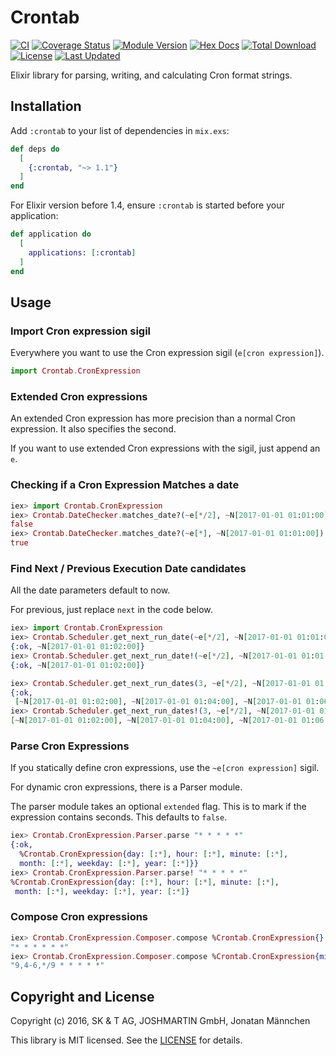 # Crontab

[![CI](https://github.com/jshmrtn/crontab/workflows/.github/workflows/elixir.yml/badge.svg)](https://github.com/jshmrtn/crontab/actions?query=workflow%3A.github%2Fworkflows%2Felixir.yml)
[![Coverage Status](https://coveralls.io/repos/github/jshmrtn/crontab/badge.svg?branch=master)](https://coveralls.io/github/jshmrtn/crontab?branch=master)
[![Module Version](https://img.shields.io/hexpm/v/crontab.svg)](https://hex.pm/packages/crontab)
[![Hex Docs](https://img.shields.io/badge/hex-docs-lightgreen.svg)](https://hexdocs.pm/crontab/)
[![Total Download](https://img.shields.io/hexpm/dt/crontab.svg)](https://hex.pm/packages/crontab)
[![License](https://img.shields.io/hexpm/l/crontab.svg)](https://github.com/jshmrtn/crontab/blob/master/LICENSE)
[![Last Updated](https://img.shields.io/github/last-commit/jshmrtn/crontab.svg)](https://github.com/jshmrtn/crontab/commits/master)

Elixir library for parsing, writing, and calculating Cron format strings.

## Installation

Add `:crontab` to your list of dependencies in `mix.exs`:

```elixir
def deps do
  [
    {:crontab, "~> 1.1"}
  ]
end
```

For Elixir version before 1.4, ensure `:crontab` is started before your
application:

```elixir
def application do
  [
    applications: [:crontab]
  ]
end
```

## Usage

### Import Cron expression sigil

Everywhere you want to use the Cron expression sigil (`e[cron expression]`).

```elixir
import Crontab.CronExpression
```

### Extended Cron expressions

An extended Cron expression has more precision than a normal Cron expression.
It also specifies the second.

If you want to use extended Cron expressions with the sigil, just append an `e`.

### Checking if a Cron Expression Matches a date

```elixir
iex> import Crontab.CronExpression
iex> Crontab.DateChecker.matches_date?(~e[*/2], ~N[2017-01-01 01:01:00])
false
iex> Crontab.DateChecker.matches_date?(~e[*], ~N[2017-01-01 01:01:00])
true
```

### Find Next / Previous Execution Date candidates

All the date parameters default to now.

For previous, just replace `next` in the code below.

```elixir
iex> import Crontab.CronExpression
iex> Crontab.Scheduler.get_next_run_date(~e[*/2], ~N[2017-01-01 01:01:00])
{:ok, ~N[2017-01-01 01:02:00]}
iex> Crontab.Scheduler.get_next_run_date!(~e[*/2], ~N[2017-01-01 01:01:00])
{:ok, ~N[2017-01-01 01:02:00]}
```

```elixir
iex> Crontab.Scheduler.get_next_run_dates(3, ~e[*/2], ~N[2017-01-01 01:01:00])
{:ok,
 [~N[2017-01-01 01:02:00], ~N[2017-01-01 01:04:00], ~N[2017-01-01 01:06:00]]}
iex> Crontab.Scheduler.get_next_run_dates!(3, ~e[*/2], ~N[2017-01-01 01:01:00])
[~N[2017-01-01 01:02:00], ~N[2017-01-01 01:04:00], ~N[2017-01-01 01:06:00]]
```

### Parse Cron Expressions

If you statically define cron expressions, use the `~e[cron expression]` sigil.

For dynamic cron expressions, there is a Parser module.

The parser module takes an optional `extended` flag. This is to mark if the
expression contains seconds. This defaults to `false`.

```elixir
iex> Crontab.CronExpression.Parser.parse "* * * * *"
{:ok,
  %Crontab.CronExpression{day: [:*], hour: [:*], minute: [:*],
  month: [:*], weekday: [:*], year: [:*]}}
iex> Crontab.CronExpression.Parser.parse! "* * * * *"
%Crontab.CronExpression{day: [:*], hour: [:*], minute: [:*],
 month: [:*], weekday: [:*], year: [:*]}
```

### Compose Cron expressions

```elixir
iex> Crontab.CronExpression.Composer.compose %Crontab.CronExpression{}
"* * * * * *"
iex> Crontab.CronExpression.Composer.compose %Crontab.CronExpression{minute: [9, {:-, 4, 6}, {:/, :*, 9}]}
"9,4-6,*/9 * * * * *"
```

## Copyright and License

Copyright (c) 2016, SK & T AG, JOSHMARTIN GmbH, Jonatan Männchen

This library is MIT licensed. See the [LICENSE](https://github.com/jshmrtn/crontab/blob/master/LICENSE) for details.
